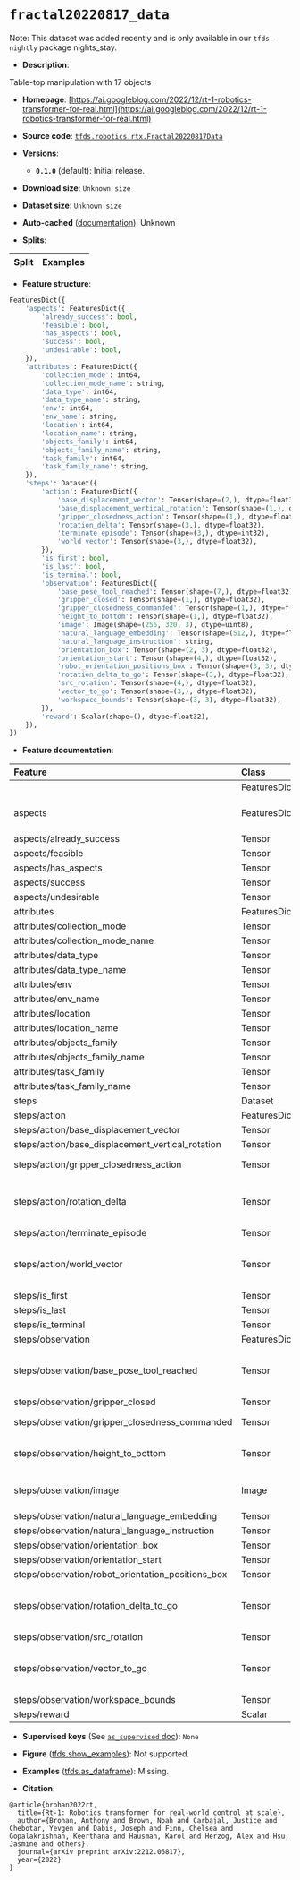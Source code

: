 <div itemscope itemtype="http://schema.org/Dataset">
  <div itemscope itemprop="includedInDataCatalog" itemtype="http://schema.org/DataCatalog">
    <meta itemprop="name" content="TensorFlow Datasets" />
  </div>
  <meta itemprop="name" content="fractal20220817_data" />
  <meta itemprop="description" content="Table-top manipulation with 17 objects&#10;&#10;To use this dataset:&#10;&#10;```python&#10;import tensorflow_datasets as tfds&#10;&#10;ds = tfds.load(&#x27;fractal20220817_data&#x27;, split=&#x27;train&#x27;)&#10;for ex in ds.take(4):&#10;  print(ex)&#10;```&#10;&#10;See [the guide](https://www.tensorflow.org/datasets/overview) for more&#10;informations on [tensorflow_datasets](https://www.tensorflow.org/datasets).&#10;&#10;" />
  <meta itemprop="url" content="https://www.tensorflow.org/datasets/catalog/fractal20220817_data" />
  <meta itemprop="sameAs" content="https://ai.googleblog.com/2022/12/rt-1-robotics-transformer-for-real.html" />
  <meta itemprop="citation" content="@article{brohan2022rt,&#10;  title={Rt-1: Robotics transformer for real-world control at scale},&#10;  author={Brohan, Anthony and Brown, Noah and Carbajal, Justice and Chebotar, Yevgen and Dabis, Joseph and Finn, Chelsea and Gopalakrishnan, Keerthana and Hausman, Karol and Herzog, Alex and Hsu, Jasmine and others},&#10;  journal={arXiv preprint arXiv:2212.06817},&#10;  year={2022}&#10;}" />
</div>

# `fractal20220817_data`


Note: This dataset was added recently and is only available in our
`tfds-nightly` package
<span class="material-icons" title="Available only in the tfds-nightly package">nights_stay</span>.

*   **Description**:

Table-top manipulation with 17 objects

*   **Homepage**:
    [https://ai.googleblog.com/2022/12/rt-1-robotics-transformer-for-real.html](https://ai.googleblog.com/2022/12/rt-1-robotics-transformer-for-real.html)

*   **Source code**:
    [`tfds.robotics.rtx.Fractal20220817Data`](https://github.com/tensorflow/datasets/tree/master/tensorflow_datasets/robotics/rtx/rtx.py)

*   **Versions**:

    *   **`0.1.0`** (default): Initial release.

*   **Download size**: `Unknown size`

*   **Dataset size**: `Unknown size`

*   **Auto-cached**
    ([documentation](https://www.tensorflow.org/datasets/performances#auto-caching)):
    Unknown

*   **Splits**:

Split | Examples
:---- | -------:

*   **Feature structure**:

```python
FeaturesDict({
    'aspects': FeaturesDict({
        'already_success': bool,
        'feasible': bool,
        'has_aspects': bool,
        'success': bool,
        'undesirable': bool,
    }),
    'attributes': FeaturesDict({
        'collection_mode': int64,
        'collection_mode_name': string,
        'data_type': int64,
        'data_type_name': string,
        'env': int64,
        'env_name': string,
        'location': int64,
        'location_name': string,
        'objects_family': int64,
        'objects_family_name': string,
        'task_family': int64,
        'task_family_name': string,
    }),
    'steps': Dataset({
        'action': FeaturesDict({
            'base_displacement_vector': Tensor(shape=(2,), dtype=float32),
            'base_displacement_vertical_rotation': Tensor(shape=(1,), dtype=float32),
            'gripper_closedness_action': Tensor(shape=(1,), dtype=float32),
            'rotation_delta': Tensor(shape=(3,), dtype=float32),
            'terminate_episode': Tensor(shape=(3,), dtype=int32),
            'world_vector': Tensor(shape=(3,), dtype=float32),
        }),
        'is_first': bool,
        'is_last': bool,
        'is_terminal': bool,
        'observation': FeaturesDict({
            'base_pose_tool_reached': Tensor(shape=(7,), dtype=float32),
            'gripper_closed': Tensor(shape=(1,), dtype=float32),
            'gripper_closedness_commanded': Tensor(shape=(1,), dtype=float32),
            'height_to_bottom': Tensor(shape=(1,), dtype=float32),
            'image': Image(shape=(256, 320, 3), dtype=uint8),
            'natural_language_embedding': Tensor(shape=(512,), dtype=float32),
            'natural_language_instruction': string,
            'orientation_box': Tensor(shape=(2, 3), dtype=float32),
            'orientation_start': Tensor(shape=(4,), dtype=float32),
            'robot_orientation_positions_box': Tensor(shape=(3, 3), dtype=float32),
            'rotation_delta_to_go': Tensor(shape=(3,), dtype=float32),
            'src_rotation': Tensor(shape=(4,), dtype=float32),
            'vector_to_go': Tensor(shape=(3,), dtype=float32),
            'workspace_bounds': Tensor(shape=(3, 3), dtype=float32),
        }),
        'reward': Scalar(shape=(), dtype=float32),
    }),
})
```

*   **Feature documentation**:

Feature                                           | Class        | Shape         | Dtype   | Description
:------------------------------------------------ | :----------- | :------------ | :------ | :----------
                                                  | FeaturesDict |               |         |
aspects                                           | FeaturesDict |               |         | Session Aspects for crowdcompute ratings
aspects/already_success                           | Tensor       |               | bool    |
aspects/feasible                                  | Tensor       |               | bool    |
aspects/has_aspects                               | Tensor       |               | bool    |
aspects/success                                   | Tensor       |               | bool    |
aspects/undesirable                               | Tensor       |               | bool    |
attributes                                        | FeaturesDict |               |         |
attributes/collection_mode                        | Tensor       |               | int64   |
attributes/collection_mode_name                   | Tensor       |               | string  |
attributes/data_type                              | Tensor       |               | int64   |
attributes/data_type_name                         | Tensor       |               | string  |
attributes/env                                    | Tensor       |               | int64   |
attributes/env_name                               | Tensor       |               | string  |
attributes/location                               | Tensor       |               | int64   |
attributes/location_name                          | Tensor       |               | string  |
attributes/objects_family                         | Tensor       |               | int64   |
attributes/objects_family_name                    | Tensor       |               | string  |
attributes/task_family                            | Tensor       |               | int64   |
attributes/task_family_name                       | Tensor       |               | string  |
steps                                             | Dataset      |               |         |
steps/action                                      | FeaturesDict |               |         |
steps/action/base_displacement_vector             | Tensor       | (2,)          | float32 |
steps/action/base_displacement_vertical_rotation  | Tensor       | (1,)          | float32 |
steps/action/gripper_closedness_action            | Tensor       | (1,)          | float32 | continuous gripper position
steps/action/rotation_delta                       | Tensor       | (3,)          | float32 | rpy commanded orientation displacement, in base-relative frame
steps/action/terminate_episode                    | Tensor       | (3,)          | int32   |
steps/action/world_vector                         | Tensor       | (3,)          | float32 | commanded end-effector displacement, in base-relative frame
steps/is_first                                    | Tensor       |               | bool    |
steps/is_last                                     | Tensor       |               | bool    |
steps/is_terminal                                 | Tensor       |               | bool    |
steps/observation                                 | FeaturesDict |               |         |
steps/observation/base_pose_tool_reached          | Tensor       | (7,)          | float32 | end-effector base-relative position+quaternion pose
steps/observation/gripper_closed                  | Tensor       | (1,)          | float32 |
steps/observation/gripper_closedness_commanded    | Tensor       | (1,)          | float32 | continuous gripper position
steps/observation/height_to_bottom                | Tensor       | (1,)          | float32 | height of end-effector from ground
steps/observation/image                           | Image        | (256, 320, 3) | uint8   |
steps/observation/natural_language_embedding      | Tensor       | (512,)        | float32 |
steps/observation/natural_language_instruction    | Tensor       |               | string  |
steps/observation/orientation_box                 | Tensor       | (2, 3)        | float32 |
steps/observation/orientation_start               | Tensor       | (4,)          | float32 |
steps/observation/robot_orientation_positions_box | Tensor       | (3, 3)        | float32 |
steps/observation/rotation_delta_to_go            | Tensor       | (3,)          | float32 | rotational displacement from current orientation to target
steps/observation/src_rotation                    | Tensor       | (4,)          | float32 |
steps/observation/vector_to_go                    | Tensor       | (3,)          | float32 | displacement from current end-effector position to target
steps/observation/workspace_bounds                | Tensor       | (3, 3)        | float32 |
steps/reward                                      | Scalar       |               | float32 |

*   **Supervised keys** (See
    [`as_supervised` doc](https://www.tensorflow.org/datasets/api_docs/python/tfds/load#args)):
    `None`

*   **Figure**
    ([tfds.show_examples](https://www.tensorflow.org/datasets/api_docs/python/tfds/visualization/show_examples)):
    Not supported.

*   **Examples**
    ([tfds.as_dataframe](https://www.tensorflow.org/datasets/api_docs/python/tfds/as_dataframe)):
    Missing.

*   **Citation**:

```
@article{brohan2022rt,
  title={Rt-1: Robotics transformer for real-world control at scale},
  author={Brohan, Anthony and Brown, Noah and Carbajal, Justice and Chebotar, Yevgen and Dabis, Joseph and Finn, Chelsea and Gopalakrishnan, Keerthana and Hausman, Karol and Herzog, Alex and Hsu, Jasmine and others},
  journal={arXiv preprint arXiv:2212.06817},
  year={2022}
}
```

